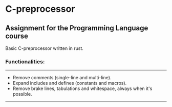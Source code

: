# C-preprocessor

## Assignment for the Programming Language course 

Basic C-preprocessor written in rust. 

### Functionalities:
--- 
  - Remove comments (single-line and multi-line).
  - Expand includes and defines (constants and macros).
  - Remove brake lines, tabulations and whitespace, always when it's possible.
--- 
